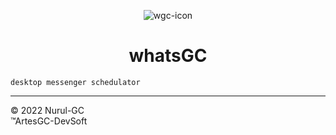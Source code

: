 <div align="center">

![wgc-icon](wgc/icons/favicon_io/favicon-192x192.png)
# whatsGC

</div>

    desktop messenger schedulator

---

&copy; 2022 Nurul-GC \
&trade;ArtesGC-DevSoft
